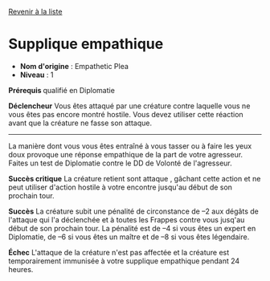 [Revenir à la liste](..)

# Supplique empathique

 * **Nom d'origine** : Empathetic Plea
 * **Niveau** : 1


<p><strong>Prérequis </strong>qualifié en Diplomatie</p>
<p><strong>Déclencheur</strong> Vous êtes attaqué par une créature contre laquelle vous ne vous êtes pas encore montré hostile. Vous devez utiliser cette réaction avant que la créature ne fasse son attaque.</p>
<hr>
<p>La manière dont vous vous êtes entraîné à vous tasser ou à faire les yeux doux provoque une réponse empathique de la part de votre agresseur. Faites un test de Diplomatie contre le DD de Volonté de l'agresseur.</p>
<p><strong>Succès critique</strong> La créature retient sont attaque , gâchant cette action et ne peut utiliser d'action hostile à votre encontre  jusqu'au début de son prochain tour.</p>
<p><strong>Succès</strong> La créature subit une pénalité de circonstance de –2 aux dégâts de l'attaque qui l'a déclenchée et à toutes les Frappes contre vous jusq'au début de son prochain tour. La pénalité est de –4 si vous êtes un expert en Diplomatie, de –6 si vous êtes un maître et de –8 si vous êtes légendaire.</p>
<p><strong>Échec</strong> L'attaque de la créature n'est pas affectée et la créature est temporairement immunisée à votre supplique empathique pendant 24 heures.</p>